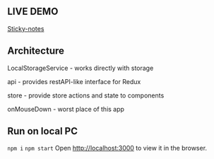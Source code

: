 ## LIVE DEMO
[Sticky-notes](https://mangrayd.github.io/sticky-notes/)

## Architecture

LocalStorageService - works directly with storage 

api - provides restAPI-like interface for Redux

store - provide store actions and state to components 

onMouseDown - worst place of this app

## Run on local PC
`npm i`
`npm start`
Open [http://localhost:3000](http://localhost:3000) to view it in the browser.

